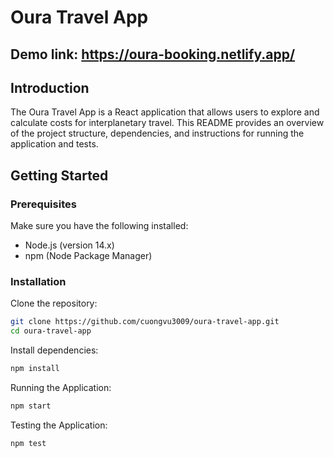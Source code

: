# Oura Travel App

## Demo link: https://oura-booking.netlify.app/

## Introduction

The Oura Travel App is a React application that allows users to explore and calculate costs for interplanetary travel. This README provides an overview of the project structure, dependencies, and instructions for running the application and tests.

## Getting Started

### Prerequisites

Make sure you have the following installed:

- Node.js (version 14.x)
- npm (Node Package Manager)

### Installation

Clone the repository:

```bash
git clone https://github.com/cuongvu3009/oura-travel-app.git
cd oura-travel-app
```

Install dependencies:

```bash
npm install
```

Running the Application:

```bash
npm start
```

Testing the Application:

```bash
npm test
```
